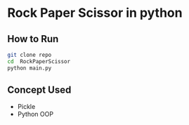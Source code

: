 # Rock Paper Scissor in python

## How to Run

```bash
git clone repo
cd  RockPaperScissor
python main.py
```

## Concept Used

* Pickle
* Python OOP
